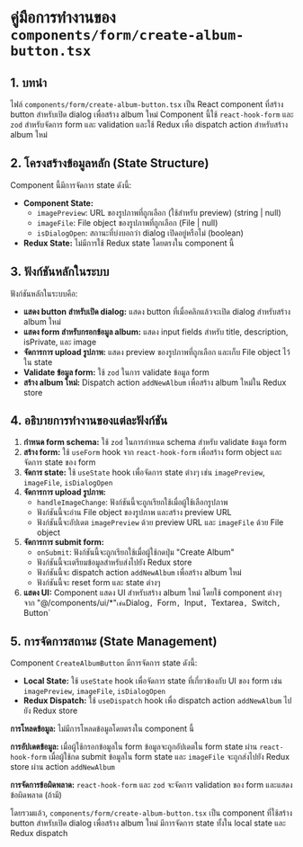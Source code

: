 # คู่มือการทำงานของ `components/form/create-album-button.tsx`

## 1. บทนำ

ไฟล์ `components/form/create-album-button.tsx` เป็น React component ที่สร้าง button สำหรับเปิด dialog เพื่อสร้าง album ใหม่ Component นี้ใช้ `react-hook-form` และ `zod` สำหรับจัดการ form และ validation และใช้ Redux เพื่อ dispatch action สำหรับสร้าง album ใหม่

## 2. โครงสร้างข้อมูลหลัก (State Structure)

Component นี้มีการจัดการ state ดังนี้:

*   **Component State:**
    *   `imagePreview`: URL ของรูปภาพที่ถูกเลือก (ใช้สำหรับ preview) (string | null)
    *   `imageFile`: File object ของรูปภาพที่ถูกเลือก (File | null)
    *   `isDialogOpen`: สถานะที่บ่งบอกว่า dialog เปิดอยู่หรือไม่ (boolean)
*   **Redux State:** ไม่มีการใช้ Redux state โดยตรงใน component นี้

## 3. ฟังก์ชันหลักในระบบ

ฟังก์ชันหลักในระบบคือ:

*   **แสดง button สำหรับเปิด dialog:** แสดง button ที่เมื่อคลิกแล้วจะเปิด dialog สำหรับสร้าง album ใหม่
*   **แสดง form สำหรับกรอกข้อมูล album:** แสดง input fields สำหรับ title, description, isPrivate, และ image
*   **จัดการการ upload รูปภาพ:** แสดง preview ของรูปภาพที่ถูกเลือก และเก็บ File object ไว้ใน state
*   **Validate ข้อมูล form:** ใช้ `zod` ในการ validate ข้อมูล form
*   **สร้าง album ใหม่:** Dispatch action `addNewAlbum` เพื่อสร้าง album ใหม่ใน Redux store

## 4. อธิบายการทำงานของแต่ละฟังก์ชัน

1.  **กำหนด form schema:** ใช้ `zod` ในการกำหนด schema สำหรับ validate ข้อมูล form
2.  **สร้าง form:** ใช้ `useForm` hook จาก `react-hook-form` เพื่อสร้าง form object และจัดการ state ของ form
3.  **จัดการ state:** ใช้ `useState` hook เพื่อจัดการ state ต่างๆ เช่น `imagePreview`, `imageFile`, `isDialogOpen`
4.  **จัดการการ upload รูปภาพ:**
    *   `handleImageChange`: ฟังก์ชันนี้จะถูกเรียกใช้เมื่อผู้ใช้เลือกรูปภาพ
    *   ฟังก์ชันนี้จะอ่าน File object ของรูปภาพ และสร้าง preview URL
    *   ฟังก์ชันนี้จะอัปเดต `imagePreview` ด้วย preview URL และ `imageFile` ด้วย File object
5.  **จัดการการ submit form:**
    *   `onSubmit`: ฟังก์ชันนี้จะถูกเรียกใช้เมื่อผู้ใช้กดปุ่ม "Create Album"
    *   ฟังก์ชันนี้จะเตรียมข้อมูลสำหรับส่งไปยัง Redux store
    *   ฟังก์ชันนี้จะ dispatch action `addNewAlbum` เพื่อสร้าง album ใหม่
    *   ฟังก์ชันนี้จะ reset form และ state ต่างๆ
6.  **แสดง UI:** Component แสดง UI สำหรับสร้าง album ใหม่ โดยใช้ component ต่างๆ จาก "@/components/ui/\*"` เช่น `Dialog`, `Form`, `Input`, `Textarea`, `Switch`, `Button`

## 5. การจัดการสถานะ (State Management)

Component `CreateAlbumButton` มีการจัดการ state ดังนี้:

*   **Local State:** ใช้ `useState` hook เพื่อจัดการ state ที่เกี่ยวข้องกับ UI ของ form เช่น `imagePreview`, `imageFile`, `isDialogOpen`
*   **Redux Dispatch:** ใช้ `useDispatch` hook เพื่อ dispatch action `addNewAlbum` ไปยัง Redux store

**การโหลดข้อมูล:** ไม่มีการโหลดข้อมูลโดยตรงใน component นี้

**การอัปเดตข้อมูล:** เมื่อผู้ใช้กรอกข้อมูลใน form ข้อมูลจะถูกอัปเดตใน form state ผ่าน `react-hook-form` เมื่อผู้ใช้กด submit ข้อมูลใน form state และ `imageFile` จะถูกส่งไปยัง Redux store ผ่าน action `addNewAlbum`

**การจัดการข้อผิดพลาด:** `react-hook-form` และ `zod` จะจัดการ validation ของ form และแสดงข้อผิดพลาด (ถ้ามี)

โดยรวมแล้ว, `components/form/create-album-button.tsx` เป็น component ที่ใช้สร้าง button สำหรับเปิด dialog เพื่อสร้าง album ใหม่ มีการจัดการ state ทั้งใน local state และ Redux dispatch